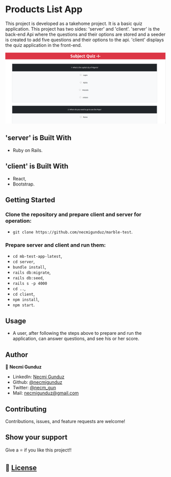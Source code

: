 # Products List App
This project is developed as a takehome project. It is a basic quiz application. This project has two sides: 'server' and 'client'. 'server' is the back-end Api where the questions and their options are stored and a seeder is created to add five questions and their options to the api. 'client' displays the quiz application in the front-end. 

![screenshot](https://github.com/necmigunduz/marble-test/blob/master/assets/app1.png)


## 'server' is Built With

- Ruby on Rails.

## 'client' is Built With

- React,
- Bootstrap.

## Getting Started
### Clone the repository and prepare client and server for operation:
- `git clone https://github.com/necmigunduz/marble-test`.

### Prepare server and client and run them:
- `cd mb-test-app-latest`,
- `cd server`,
- `bundle install`,
- `rails db:migrate`,
- `rails db:seed`,
- `rails s -p 4000`
- `cd ..`,
- `cd client`,
- `npm install`,
- `npm start`.

## Usage
- A user, after following the steps above to prepare and run the application, can answer questions, and see his or her score. 

## Author

👤 **Necmi Gunduz**

- LinkedIn: [Necmi Gunduz](https://www.linkedin.com/in/necmigunduz/)
- Github: [@necmigunduz](https://github.com/necmigunduz/)
- Twitter: [@necm_gun](https://twitter.com/necm_gun)
- Mail: [necmigunduz@gmail.com](necmigunduz@gmail.com)

## Contributing

Contributions, issues, and feature requests are welcome!

## Show your support

Give a ⭐️ if you like this project!!

## 📝 [License](https://creativecommons.org/licenses/by-nc-nd/4.0/)